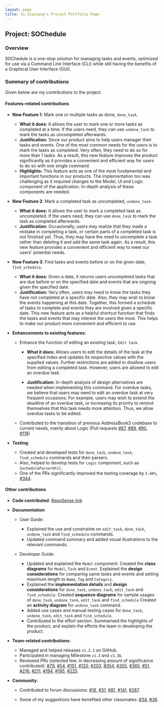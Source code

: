 ```yaml
---
layout: page
title: Yu Jiaxiang's Project Portfolio Page
---
```


## Project: SOChedule

### Overview
SOChedule is a one-stop solution for managing tasks and events, optimized for use via a Command Line Interface (CLI)
while still having the benefits of a Graphical User Interface (GUI).

### Summary of contributions
Given below are my contributions to the project.

#### Features-related contributions
* **New Feature 1**: Mark one or multiple tasks as done, `done_task`.
    * **What it does:** It allows the user to mark one or more tasks as completed at a time. 
      If the users need, they can use `undone_task` to mark the tasks as uncompleted afterwards.
    * **Justification:** Since our product aims to help users manager their tasks and events. 
      One of the most common needs for the users is to mark the tasks as completed.
      Very often, they need to do so for more than 1 tasks. 
      As a result, this new feature improves the product significantly 
      as it provides a convenient and efficient way for users to do so with one single command.
    * **Highlights:** This feature acts as one of the most fundamental and important functions in our products.
      The implementation too was challenging as it required changes to the Model, UI and Logic component 
      of the application. In-depth analysis of these components are needed.

* **New Feature 2**: Mark a completed task as uncompleted, `undone_task`.

    * **What it does:** It allows the user to mark a completed task as uncompleted.
      If the users need, they can use `done_task` to mark the task as completed afterwards.
    * **Justification:** Occasionally, users may realize that they made a mistake in completing a task, or certain parts of
      a completed task is not finished yet. Thus, they may have the need to uncomplete a task rather than
      deleting it and add the same task again. As a result, this new feature provides 
      a convenient and efficient way to meet our users' potential needs.

* **New Feature 3**: Find tasks and events before or on the given date, `find_schedule`.

    * **What it does:** Given a date, it returns users uncompleted tasks that are due before or on the specified date
      and events that are ongoing given the specified date. 
    * **Justification:** Very often, users may need to know the tasks they have not completed at a specific date. Also,
      they may wish to know the events happening at this date. Together, this formed a schedule of tasks to complete
      and events they are involved given a specific date. This new feature acts as a helpful shortcut function that
      finds the tasks and events that may interest the users the most. This helps to make our product more convenient 
      and efficient to use.
      
* **Enhancements to existing features**:
    * Enhance the function of editing an existing task, `Edit task`.
        * **What it does:** Allows users to edit the details of the task at the specified index 
            and updates its respective values with the supplied values. 
            Further restrictions are added to disallow users from editing a completed task.
            However, users are allowed to edit an overdue task.
      
        * **Justification:** In-depth analysis of design alternatives are needed when implementing this command.
          For overdue tasks, we believe that users may need to edit an overdue task at very frequent occasions.
          For example, users may wish to extend the deadline of an overdue task, 
          or increasing its priority to remind themselves that this task needs more attention. 
          Thus, we allow overdue tasks to be edited.
        
    * Contributed to the transition of previous AddressBook3 codebase to current needs, mainly about Logic
    (Pull requests [\#87](https://github.com/AY2021S2-CS2103-W16-1/tp/pull/87), [\#89](https://github.com/AY2021S2-CS2103-W16-1/tp/pull/89),
    [\#90](https://github.com/AY2021S2-CS2103-W16-1/tp/pull/90), [\#118](https://github.com/AY2021S2-CS2103-W16-1/tp/pull/118))
      
* **Testing**:
    * Created and developed tests for `done_task`, `undone_task`, `find_schedule` commands 
    and their parsers. 
    * Also, helped to develop tests for `Logic` component, such as `SocheduleParserUtil`.
    * One of the PRs significantly improved the testing coverage by `5.66%`, [\#344](https://github.com/AY2021S2-CS2103-W16-1/tp/pull/344).
    
#### Other contributions
* **Code contributed**: [RepoSense link](https://nus-cs2103-ay2021s2.github.io/tp-dashboard/?search=litone01&sort=groupTitle&sortWithin=title&timeframe=commit&mergegroup=&groupSelect=groupByRepos&breakdown=true&checkedFileTypes=docs~functional-code~test-code~other&since=2021-02-19)
* **Documentation**:
    * User Guide:
        * Explained the use and constraints on `edit_task`, `done_task`, `undone_task` and `find_schedule` commands.
        * Updated command summary and added visual illustrations to the relevant commands.

    * Developer Guide:
        * Updated and explained the `Model` component.
          Created the **class diagrams** for `Model`, `Task` and `Event`.
          Explained the **design considerations** for comparing same tasks and events
          and setting maximum length to `Name`, `Tag` and `Category`.
        * Explained the **implementation details** and **design considerations** for `done_task`, `undone_task`, `edit_task` and `find_schedule`.
          Created **sequence diagrams** for sample usages of `done_task`, `undone_task`, `edit_task` and `find_schedule`
          Created an **activity diagram** for `undone_task` command.
        * Added use cases and manual testing cases for `done_task`, `undone_task`, `edit_task` and `find_schedule`.
        * Contributed to the effort section.
          Summarised the highlights of the product, and explain the efforts the team in developing the product.

* **Team-related contributions**:
  * Managed and helped releases `v1.2.1` on GitHub.
  * Participated in managing Milestone `v1.3` and `v1.3b`.
  * Reviewed PRs (selected few, in decreasing amount of significance contributed):
    [\#79](https://github.com/AY2021S2-CS2103-W16-1/tp/pull/79), 
    [\#54](https://github.com/AY2021S2-CS2103-W16-1/tp/pull/54),
    [\#101](https://github.com/AY2021S2-CS2103-W16-1/tp/pull/101),
    [\#120](https://github.com/AY2021S2-CS2103-W16-1/tp/pull/120),
    [\#203](https://github.com/AY2021S2-CS2103-W16-1/tp/pull/203),
    [\#354](https://github.com/AY2021S2-CS2103-W16-1/tp/pull/354),
    [\#355](https://github.com/AY2021S2-CS2103-W16-1/tp/pull/355),
    [\#365](https://github.com/AY2021S2-CS2103-W16-1/tp/pull/365),
    [\#51](https://github.com/AY2021S2-CS2103-W16-1/tp/pull/51),
    [\#216](https://github.com/AY2021S2-CS2103-W16-1/tp/pull/216),
    [\#211](https://github.com/AY2021S2-CS2103-W16-1/tp/pull/211),
    [\#194](https://github.com/AY2021S2-CS2103-W16-1/tp/pull/194),
    [\#195](https://github.com/AY2021S2-CS2103-W16-1/tp/pull/195),
    [\#225](https://github.com/AY2021S2-CS2103-W16-1/tp/pull/225).
    
* **Community**:
    * Contributed to forum discussions: [\#16](https://github.com/nus-cs2103-AY2021S2/forum/issues/16),
      [\#31](https://github.com/nus-cs2103-AY2021S2/forum/issues/31),
      [\#81](https://github.com/nus-cs2103-AY2021S2/forum/issues/81),
      [\#141](https://github.com/nus-cs2103-AY2021S2/forum/issues/141),
      [\#287](https://github.com/nus-cs2103-AY2021S2/forum/issues/287).
      
    * Some of my suggestions have benefited other classmates: [\#34](https://github.com/nus-cs2103-AY2021S2/forum/issues/34),
        [\#36](https://github.com/nus-cs2103-AY2021S2/forum/issues/36).
      